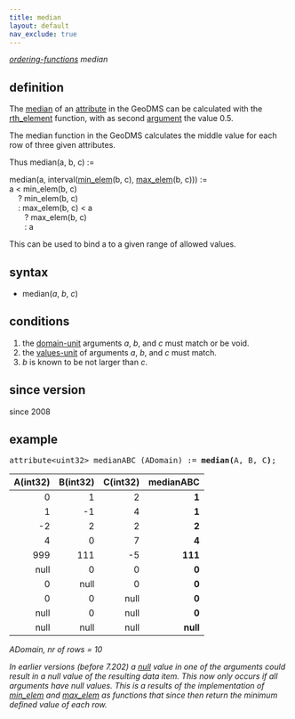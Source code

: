 ```yaml
---
title: median
layout: default
nav_exclude: true
---
```

*[ordering-functions](ordering-functions) median*

## definition

The [median](https://en.wikipedia.org/wiki/Median) of an [attribute](attribute) in the GeoDMS can be calculated with the [rth_element](rth_element) function, with as second [argument](argument) the value 0.5.

The median function in the GeoDMS calculates the middle value for each row of three given attributes.

Thus median(a, b, c) := 

median(a, interval([min_elem](min_elem)(b, c), [max_elem](max_elem)(b, c))) :=<BR> 
a \< min_elem(b, c)<BR> 
&nbsp;&nbsp;&nbsp;   ? min_elem(b, c)<BR> 
&nbsp;&nbsp;&nbsp;   : max_elem(b, c) \< a <BR>
&nbsp;&nbsp;&nbsp;&nbsp;&nbsp;&nbsp;      ? max_elem(b, c) <BR>
&nbsp;&nbsp;&nbsp;&nbsp;&nbsp;&nbsp;      : a<BR>

This can be used to bind a to a given range of allowed values.

## syntax

- median(*a*, *b*, *c*)

## conditions

1. the [domain-unit](domain-unit) arguments *a*, *b*, and *c* must match or be void.
2. the [values-unit](values-unit) of arguments *a*, *b*, and *c* must match.
3. *b* is known to be not larger than *c*.

## since version

since 2008

## example
<pre>
attribute&lt;uint32&gt; medianABC (ADomain) := <B>median(</B>A, B, C<B>)</B>;
</pre>

|A(int32)|B(int32)|C(int32)|medianABC |
|-------:|-------:|-------:|---------:|
|0       |1       |2       |**1**     |
|1       |-1      |4       |**1**     |
|-2      |2       |2       |**2**     |
|4       |0       |7       |**4**     |
|999     |111     |-5      |**111**   |
|null    |0       |0       |**0**     |
|0       |null    |0       |**0**     |
|0       |0       |null    |**0**     |
|null    |0       |null    |**0**     |
|null    |null    |null    |**null**  |

*ADomain, nr of rows = 10*

*In earlier versions (before 7.202) a [null](null) value in one of the arguments could result in a null value of the resulting data item. This now only occurs if all arguments have null values.* *This is a results of the implementation of [min_elem](min_elem) and [max_elem](max_elem) as functions that since then return the minimum defined value of each row.*